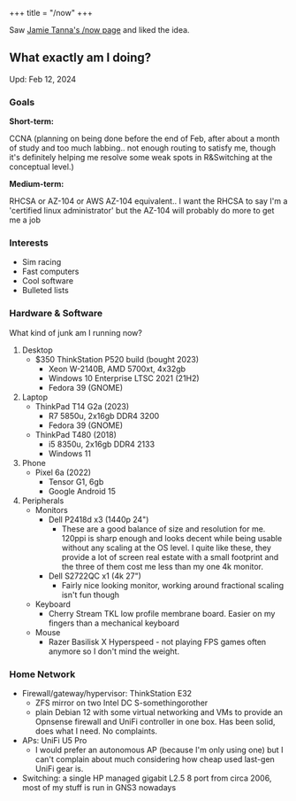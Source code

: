 +++
title = "/now"
+++

Saw [Jamie Tanna's /now page](https://www.jvt.me/now/) and liked the idea.

## What exactly am I doing?

Upd: Feb 12, 2024

### Goals

**Short-term:**

CCNA (planning on being done before the end of Feb, after about a month of study and too much labbing.. not enough routing to satisfy me, though it's definitely helping me resolve some weak spots in R&Switching at the conceptual level.)

**Medium-term:**

RHCSA or AZ-104 or AWS AZ-104 equivalent.. I want the RHCSA to say I'm a 'certified linux administrator' but the AZ-104 will probably do more to get me a job

### Interests

- Sim racing
- Fast computers
- Cool software
- Bulleted lists

### Hardware & Software

What kind of junk am I running now?

1. Desktop
    - $350 ThinkStation P520 build (bought 2023)
        - Xeon W-2140B, AMD 5700xt, 4x32gb
        - Windows 10 Enterprise LTSC 2021 (21H2)
        - Fedora 39 (GNOME)
2. Laptop
    - ThinkPad T14 G2a (2023)
        - R7 5850u, 2x16gb DDR4 3200
        - Fedora 39 (GNOME)
    - ThinkPad T480 (2018)
        - i5 8350u, 2x16gb DDR4 2133
        - Windows 11
3. Phone
    - Pixel 6a (2022)
        - Tensor G1, 6gb
        - Google Android 15
4. Peripherals
    - Monitors
        - Dell P2418d x3 (1440p 24")
            - These are a good balance of size and resolution for me. 120ppi is sharp enough and looks decent while being usable without any scaling at the OS level. I quite like these, they provide a lot of screen real estate with a small footprint and the three of them cost me less than my one 4k monitor.
        - Dell S2722QC x1 (4k 27")
            - Fairly nice looking monitor, working around fractional scaling isn't fun though
    - Keyboard
        - Cherry Stream TKL low profile membrane board. Easier on my fingers than a mechanical keyboard
    - Mouse
        - Razer Basilisk X Hyperspeed - not playing FPS games often anymore so I don't mind the weight.

### Home Network

- Firewall/gateway/hypervisor: ThinkStation E32
    - ZFS mirror on two Intel DC S-somethingorother
    - plain Debian 12 with some virtual networking and VMs to provide an Opnsense firewall and UniFi controller in one box. Has been solid, does what I need. No complaints.
- APs: UniFi U5 Pro
    - I would prefer an autonomous AP (because I'm only using one) but I can't complain about much considering how cheap used last-gen UniFi gear is.
- Switching: a single HP managed gigabit L2.5 8 port from circa 2006, most of my stuff is run in GNS3 nowadays
